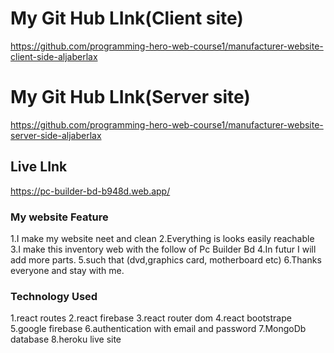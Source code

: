 # My Git Hub LInk(Client site)

https://github.com/programming-hero-web-course1/manufacturer-website-client-side-aljaberlax

# My Git Hub LInk(Server site)

https://github.com/programming-hero-web-course1/manufacturer-website-server-side-aljaberlax

## Live LInk

https://pc-builder-bd-b948d.web.app/

### My website Feature

1.I make my website neet and clean 
2.Everything is looks easily reachable 
3.I make this inventory web with the follow of Pc Builder Bd
4.In futur I will add more parts.
5.such that (dvd,graphics card, motherboard etc)
6.Thanks everyone and stay with me.

### Technology Used
1.react routes
2.react firebase
3.react router dom
4.react bootstrape
5.google firebase 
6.authentication with email and password
7.MongoDb database
8.heroku live site

